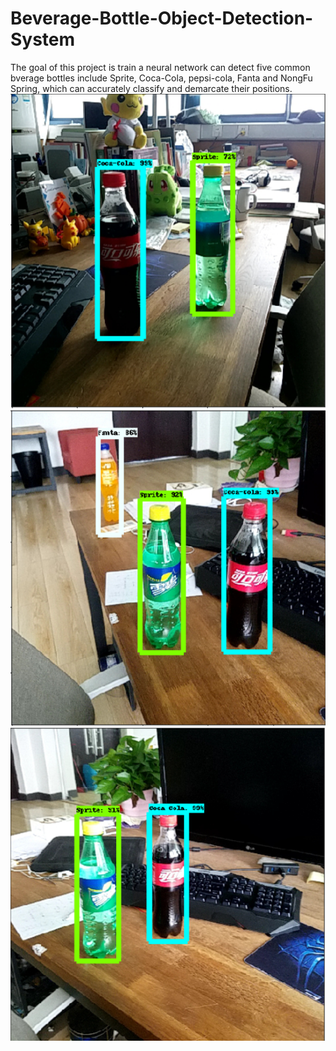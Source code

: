 # Beverage-Bottle-Object-Detection-System
The goal of this project is train a neural network can detect five common bverage bottles include Sprite, Coca-Cola, pepsi-cola, Fanta and NongFu Spring, which can accurately classify and demarcate their positions.
![Aaron Swartz](https://github.com/leopoldwang0902/Beverage-Bottle-Object-Detection-System/raw/master/figure/figure%201.PNG)
![Aaron Swartz](https://github.com/leopoldwang0902/Beverage-Bottle-Object-Detection-System/raw/master/figure/figure%202.PNG)
![Aaron Swartz](https://github.com/leopoldwang0902/Beverage-Bottle-Object-Detection-System/raw/master/figure/figure%203.PNG)
